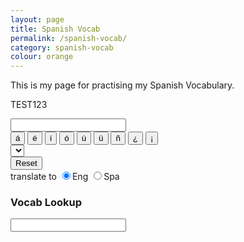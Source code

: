 ```yaml
---
layout: page
title: Spanish Vocab
permalink: /spanish-vocab/
category: spanish-vocab
colour: orange
---
```


This is my page for practising my Spanish Vocabulary.

<div id="ques_container">
  <div id="testdisplay">
    <div id="testwordarea">
      <p id="testword">TEST123</p>
    </div>
    <div id="testmark">
      <label id="testpercent"></label>
    </div>
    <div id="testanswer">
      <input id="answer1" type="text"></input>
      <br />
      <div id="espbuttons">
        <input type="button" value="á">
        <input type="button" value="é">
        <input type="button" value="í">
        <input type="button" value="ó">
        <input type="button" value="ú">
        <input type="button" value="ü">
        <input type="button" value="ñ">
        <input type="button" value="¿">
        <input type="button" value="¡">
      </div>
    </div>
  </div>
  <div id="testoptions">
    <div id="testselect">
      <select id="test_select">
      </select>
    </div>
    <div id="reset_test">
      <input value="Reset" type="button"></input>
    </div>
    <div id="testlang">
      <div id="options">
        <label>translate to</label>
        <input type="radio" name="select_lang" value="eng" checked>Eng
        <input type="radio" name="select_lang" value="spa">Spa
      </div>
    </div>
  </div>
</div>

<div id="vocab_list">
  <h3>Vocab Lookup</h3>
  <input type="text">
  <div></div>
  <div></div>
</div>
